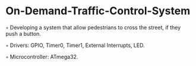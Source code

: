 # On-Demand-Traffic-Control-System

◦ Developing a system that allow pedestrians to cross the street, if they push a button.

◦ Drivers: GPIO, Timer0, Timer1, External Interrupts, LED.

◦ Microcontroller: ATmega32.
